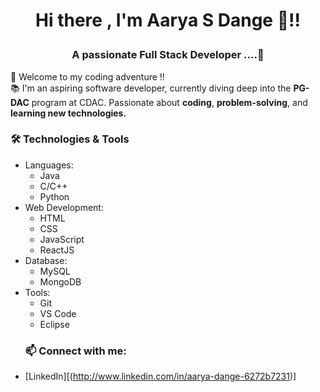 #  <p align="center"> Hi there , I'm Aarya S Dange 👋!! </center> 
### <p align="center">  A passionate Full Stack Developer ....🚀
🚀 Welcome to my coding adventure !! <br>
📚 I'm an aspiring software developer, currently diving deep into the **PG-DAC** program at CDAC. Passionate about **coding**, **problem-solving**, and **learning new technologies.** 
### 🛠️ Technologies & Tools
+ Languages:
  *   Java
  *   C/C++
  *   Python
+ Web Development:
  *   HTML
  *   CSS
  *   JavaScript
  *   ReactJS
+ Database:
  * MySQL
  * MongoDB
+ Tools:
  * Git
  * VS Code
  * Eclipse
  ### 📫 Connect with me:
- [LinkedIn][(http://www.linkedin.com/in/aarya-dange-6272b7231)]



















<!--
**AaryaDange/AaryaDange** is a ✨ _special_ ✨ repository because its `README.md` (this file) appears on your GitHub profile.

Here are some ideas to get you started:

- 🔭 I’m currently working on ...
- 🌱 I’m currently learning ...
- 👯 I’m looking to collaborate on ...
- 🤔 I’m looking for help with ...
- 💬 Ask me about ...
- 📫 How to reach me: ...
- 😄 Pronouns: ...
- ⚡ Fun fact: ...
-->
